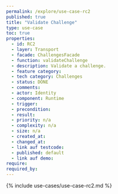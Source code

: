 ```yaml
---
permalink: /explore/use-case-rc2
published: true
title: "Validate Challenge"
type: use-case
toc: true
properties:
  - id: RC2
  - layer: Transport
  - facade: ChallengesFacade
  - function: validateChallenge
  - description: Validate a challenge.
  - feature category:
  - tech category: Challenges
  - status: DONE
  - comments:
  - actor: Identity
  - component: Runtime
  - trigger:
  - precondition:
  - result:
  - priority: n/a
  - complexity: n/a
  - size: n/a
  - created_at:
  - changed_at:
  - link auf testcode:
  - published: default
  - link auf demo:
require:
required_by:
---
```


{% include use-cases/use-case-rc2.md %}
